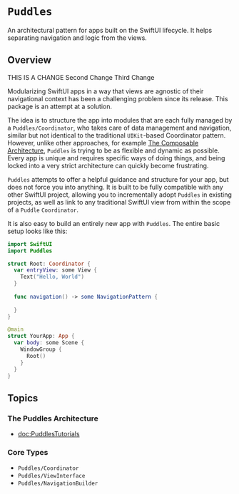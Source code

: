 # ``Puddles``


An architectural pattern for apps built on the SwiftUI lifecycle. It helps separating navigation and logic from the views.

## Overview

THIS IS A CHANGE
Second Change
Third Change

Modularizing SwiftUI apps in a way that views are agnostic of their navigational context has been a challenging problem since its release. This package is an attempt at a solution.

The idea is to structure the app into modules that are each fully managed by a ``Puddles/Coordinator``, who takes care of data management and navigation, similar but not identical to the traditional `UIKit`-based Coordinator pattern. However, unlike other approaches, for example [The Composable Architecture](https://github.com/pointfreeco/swift-composable-architecture), `Puddles` is trying to be as flexible and dynamic as possible. Every app is unique and requires specific ways of doing things, and being locked into a very strict architecture can quickly become frustrating. 

`Puddles` attempts to offer a helpful guidance and structure for your app, but does not force you into anything. It is built to be fully compatible with any other SwiftUI project, allowing you to incrementally adopt `Puddles` in existing projects, as well as link to any traditional SwiftUI view from within the scope of a `Puddle` `Coordinator`.

It is also easy to build an entirely new app with `Puddles`. The entire basic setup looks like this:

```swift
import SwiftUI
import Puddles

struct Root: Coordinator {
  var entryView: some View {
    Text("Hello, World")
  }
  
  func navigation() -> some NavigationPattern {
    
  }
}

@main
struct YourApp: App {
  var body: some Scene {
    WindowGroup {
      Root()
    }
  }
}
```

## Topics

### The Puddles Architecture

- <doc:PuddlesTutorials>

### Core Types

- ``Puddles/Coordinator``
- ``Puddles/ViewInterface``
- ``Puddles/NavigationBuilder``
